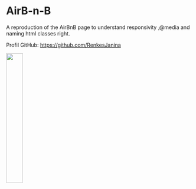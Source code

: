 # AirB-n-B

A reproduction of the AirBnB page to understand responsivity ,@media and naming html classes right. 

Profil GitHub: https://github.com/RenkesJanina

<img src="./lighthouse.jpg" style="width:30%;">

